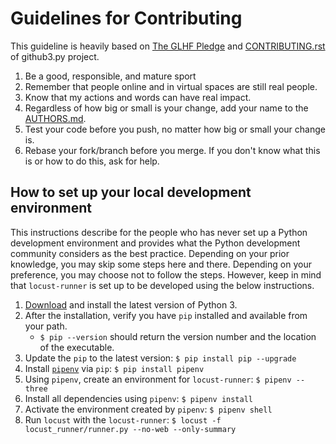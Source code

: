 # Guidelines for Contributing

This guideline is heavily based on [The GLHF Pledge](http://www.anykey.org/take-the-pledge/) and [CONTRIBUTING.rst](https://github.com/sigmavirus24/github3.py/blob/master/CONTRIBUTING.rst) of github3.py project.

1. Be a good, responsible, and mature sport
1. Remember that people online and in virtual spaces are still real people.
1. Know that my actions and words can have real impact.
1. Regardless of how big or small is your change, add your name to the [AUTHORS.md](./AUTHORS.md).
1. Test your code before you push, no matter how big or small your change is.
1. Rebase your fork/branch before you merge. If you don't know what this is or how to do this, ask for help.

## How to set up your local development environment

This instructions describe for the people who has never set up a Python development environment and provides what the Python development community considers as the best practice. Depending on your prior knowledge, you may skip some steps here and there. Depending on your preference, you may choose not to follow the steps. However, keep in mind that `locust-runner` is set up to be developed using the below instructions.

1. [Download](https://www.python.org/downloads/) and install the latest version of Python 3.
1. After the installation, verify you have `pip` installed and available from your path.
    * `$ pip --version` should return the version number and the location of the executable.
1. Update the `pip` to the latest version: `$ pip install pip --upgrade`
1. Install [`pipenv`](https://github.com/pypa/pipenv) via `pip`: `$ pip install pipenv`
1. Using `pipenv`, create an environment for `locust-runner`: `$ pipenv --three`
1. Install all dependencies using `pipenv`: `$ pipenv install`
1. Activate the environment created by `pipenv`: `$ pipenv shell`
1. Run `locust` with the `locust-runner`: `$ locust -f locust_runner/runner.py --no-web --only-summary`
